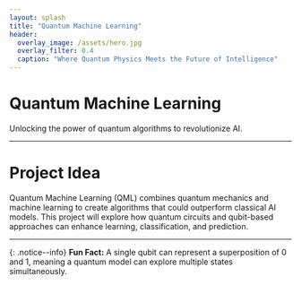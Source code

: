 ```yaml
---
layout: splash
title: "Quantum Machine Learning"
header:
  overlay_image: /assets/hero.jpg
  overlay_filter: 0.4
  caption: "Where Quantum Physics Meets the Future of Intelligence"
---
```


<div class="hero-content">
  <h1 class="hero-title">Quantum Machine Learning</h1>
  <p class="hero-tagline">Unlocking the power of quantum algorithms to revolutionize AI.</p>
  <p>
  </p>
</div>

---

# **Project Idea**
Quantum Machine Learning (QML) combines quantum mechanics and machine learning to create algorithms that could outperform classical AI models. This project will explore how quantum circuits and qubit-based approaches can enhance learning, classification, and prediction.

---

{: .notice--info}
**Fun Fact:** A single qubit can represent a superposition of 0 and 1, meaning a quantum model can explore multiple states simultaneously.
